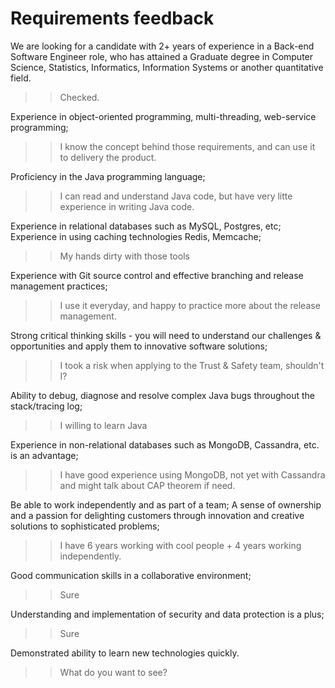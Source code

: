 # Requirements feedback
We are looking for a candidate with 2+ years of experience in a Back-end Software Engineer role, who has attained a Graduate degree in Computer Science, Statistics, Informatics, Information Systems or another quantitative field.
>> Checked.

Experience in object-oriented programming, multi-threading, web-service programming;
>> I know the concept behind those requirements, and can use it to delivery the product.

Proficiency in the Java programming language;
>> I can read and understand Java code, but have very litte experience in writing Java code.

Experience in relational databases such as MySQL, Postgres, etc;
Experience in using caching technologies Redis, Memcache;
>> My hands dirty with those tools

Experience with Git source control and effective branching and release management practices;
>> I use it everyday, and happy to practice more about the release management.

Strong critical thinking skills - you will need to understand our challenges & opportunities and apply them to innovative software solutions;
>> I took a risk when applying to the Trust & Safety team, shouldn't I?

Ability to debug, diagnose and resolve complex Java bugs throughout the stack/tracing log;
>> I willing to learn Java

Experience in non-relational databases such as MongoDB, Cassandra, etc. is an advantage;
>> I have good experience using MongoDB, not yet with Cassandra and might talk about CAP theorem if need.

Be able to work independently and as part of a team; A sense of ownership and a passion for delighting customers through innovation and creative solutions to sophisticated problems;
>> I have 6 years working with cool people + 4 years working independently.

Good communication skills in a collaborative environment;
>> Sure

Understanding and implementation of security and data protection is a plus;
>> Sure

Demonstrated ability to learn new technologies quickly.
>> What do you want to see?

